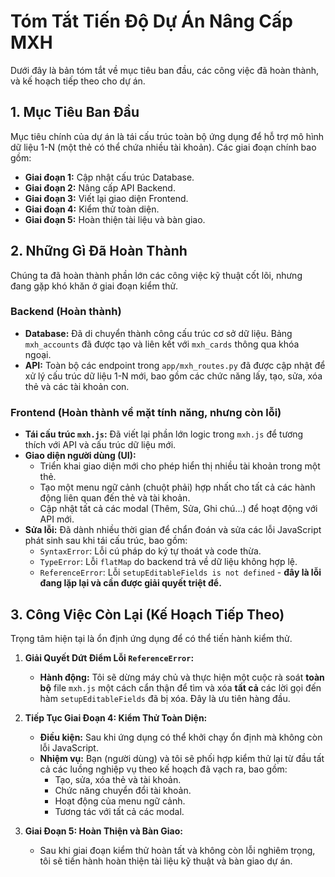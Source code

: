 # Tóm Tắt Tiến Độ Dự Án Nâng Cấp MXH

Dưới đây là bản tóm tắt về mục tiêu ban đầu, các công việc đã hoàn thành, và kế hoạch tiếp theo cho dự án.

## 1. Mục Tiêu Ban Đầu

Mục tiêu chính của dự án là tái cấu trúc toàn bộ ứng dụng để hỗ trợ mô hình dữ liệu 1-N (một thẻ có thể chứa nhiều tài khoản). Các giai đoạn chính bao gồm:

*   **Giai đoạn 1:** Cập nhật cấu trúc Database.
*   **Giai đoạn 2:** Nâng cấp API Backend.
*   **Giai đoạn 3:** Viết lại giao diện Frontend.
*   **Giai đoạn 4:** Kiểm thử toàn diện.
*   **Giai đoạn 5:** Hoàn thiện tài liệu và bàn giao.

## 2. Những Gì Đã Hoàn Thành

Chúng ta đã hoàn thành phần lớn các công việc kỹ thuật cốt lõi, nhưng đang gặp khó khăn ở giai đoạn kiểm thử.

### Backend (Hoàn thành)
*   **Database:** Đã di chuyển thành công cấu trúc cơ sở dữ liệu. Bảng `mxh_accounts` đã được tạo và liên kết với `mxh_cards` thông qua khóa ngoại.
*   **API:** Toàn bộ các endpoint trong `app/mxh_routes.py` đã được cập nhật để xử lý cấu trúc dữ liệu 1-N mới, bao gồm các chức năng lấy, tạo, sửa, xóa thẻ và các tài khoản con.

### Frontend (Hoàn thành về mặt tính năng, nhưng còn lỗi)
*   **Tái cấu trúc `mxh.js`:** Đã viết lại phần lớn logic trong `mxh.js` để tương thích với API và cấu trúc dữ liệu mới.
*   **Giao diện người dùng (UI):**
    *   Triển khai giao diện mới cho phép hiển thị nhiều tài khoản trong một thẻ.
    *   Tạo một menu ngữ cảnh (chuột phải) hợp nhất cho tất cả các hành động liên quan đến thẻ và tài khoản.
    *   Cập nhật tất cả các modal (Thêm, Sửa, Ghi chú...) để hoạt động với API mới.
*   **Sửa lỗi:** Đã dành nhiều thời gian để chẩn đoán và sửa các lỗi JavaScript phát sinh sau khi tái cấu trúc, bao gồm:
    *   `SyntaxError`: Lỗi cú pháp do ký tự thoát và code thừa.
    *   `TypeError`: Lỗi `flatMap` do backend trả về dữ liệu không hợp lệ.
    *   `ReferenceError`: Lỗi `setupEditableFields is not defined` - **đây là lỗi đang lặp lại và cần được giải quyết triệt để.**

## 3. Công Việc Còn Lại (Kế Hoạch Tiếp Theo)

Trọng tâm hiện tại là ổn định ứng dụng để có thể tiến hành kiểm thử.

1.  **Giải Quyết Dứt Điểm Lỗi `ReferenceError`:**
    *   **Hành động:** Tôi sẽ dừng máy chủ và thực hiện một cuộc rà soát **toàn bộ** file `mxh.js` một cách cẩn thận để tìm và xóa **tất cả** các lời gọi đến hàm `setupEditableFields` đã bị xóa. Đây là ưu tiên hàng đầu.

2.  **Tiếp Tục Giai Đoạn 4: Kiểm Thử Toàn Diện:**
    *   **Điều kiện:** Sau khi ứng dụng có thể khởi chạy ổn định mà không còn lỗi JavaScript.
    *   **Nhiệm vụ:** Bạn (người dùng) và tôi sẽ phối hợp kiểm thử lại từ đầu tất cả các luồng nghiệp vụ theo kế hoạch đã vạch ra, bao gồm:
        *   Tạo, sửa, xóa thẻ và tài khoản.
        *   Chức năng chuyển đổi tài khoản.
        *   Hoạt động của menu ngữ cảnh.
        *   Tương tác với tất cả các modal.

3.  **Giai Đoạn 5: Hoàn Thiện và Bàn Giao:**
    *   Sau khi giai đoạn kiểm thử hoàn tất và không còn lỗi nghiêm trọng, tôi sẽ tiến hành hoàn thiện tài liệu kỹ thuật và bàn giao dự án.
